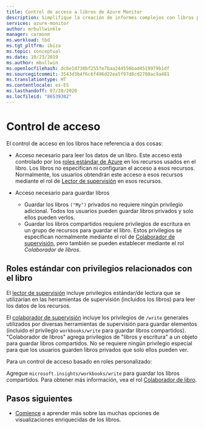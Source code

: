 ```yaml
---
title: Control de acceso a libros de Azure Monitor
description: Simplifique la creación de informes complejos con libros parametrizados creados previamente y personalizados con control de acceso basado en roles
services: azure-monitor
author: mrbullwinkle
manager: carmonm
ms.workload: tbd
ms.tgt_pltfrm: ibiza
ms.topic: conceptual
ms.date: 10/23/2019
ms.author: mbullwin
ms.openlocfilehash: dc6e1d738bf255fe7baa244556bad4519979b1df
ms.sourcegitcommit: 3543d3b4f6c6f496d22ea5f97d8cd2700ac9a481
ms.translationtype: HT
ms.contentlocale: es-ES
ms.lasthandoff: 07/20/2020
ms.locfileid: "86539302"
---
```

# <a name="access-control"></a>Control de acceso

El control de acceso en los libros hace referencia a dos cosas:

* Acceso necesario para leer los datos de un libro. Este acceso está controlado por los [roles estándar de Azure](../../role-based-access-control/overview.md) en los recursos usados en el libro. Los libros no especifican ni configuran el acceso a esos recursos. Normalmente, los usuarios obtendrán este acceso a esos recursos mediante el rol de [Lector de supervisión](../../role-based-access-control/built-in-roles.md#monitoring-reader) en esos recursos.

* Acceso necesario para guardar libros

    - Guardar los libros `("My")` privados no requiere ningún privilegio adicional. Todos los usuarios pueden guardar libros privados y solo ellos pueden verlos.
    - Guardar los libros compartidos requiere privilegios de escritura en un grupo de recursos para guardar el libro. Estos privilegios se especifican normalmente mediante el rol de [Colaborador de supervisión](../../role-based-access-control/built-in-roles.md#monitoring-contributor), pero también se pueden establecer mediante el rol *Colaborador de libros*.
    
## <a name="standard-roles-with-workbook-related-privileges"></a>Roles estándar con privilegios relacionados con el libro

El [lector de supervisión](../../role-based-access-control/built-in-roles.md#monitoring-reader) incluye privilegios estándar/de lectura que se utilizarían en las herramientas de supervisión (incluidos los libros) para leer los datos de los recursos.

El [colaborador de supervisión](../../role-based-access-control/built-in-roles.md#monitoring-contributor) incluye los privilegios de `/write` generales utilizados por diversas herramientas de supervisión para guardar elementos (incluido el privilegio `workbooks/write` para guardar libros compartidos).
"Colaborador de libros" agrega privilegios de "libros y escritura" a un objeto para guardar libros compartidos.
No se requiere ningún privilegio especial para que los usuarios guarden libros privados que solo ellos pueden ver.

Para un control de acceso basado en roles personalizado:

Agregue `microsoft.insights/workbooks/write` para guardar los libros compartidos. Para obtener más información, vea el rol [Colaborador de libro](../../role-based-access-control/built-in-roles.md#monitoring-contributor).

## <a name="next-steps"></a>Pasos siguientes

* [Comience](workbooks-visualizations.md) a aprender más sobre las muchas opciones de visualizaciones enriquecidas de los libros.
